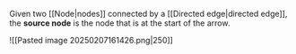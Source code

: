 Given two [[Node|nodes]] connected by a [[Directed edge|directed edge]], the **source node** is the node that is at the start of the arrow.

![[Pasted image 20250207161426.png|250]]
